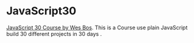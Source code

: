 # JavaScript30

[JavaScript 30 Course by Wes Bos](https://github.com/wesbos/JavaScript30). This is a Course use plain JavaScript build 30 different projects in 30 days .
